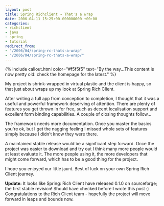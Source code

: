 ```yaml
---
layout: post
title: Spring Richclient ~ That's a wrap
date: 2006-04-11 15:25:00.000000000 +00:00
categories:
- richclient
- java
- spring
- tutorial
redirect_from:
- "/2006/04/spring-rc-thats-a-wrap"
- "/2006/04/spring-rc-thats-a-wrap/"
---
```

{% include callout.html color="#f5f5f5" text="By the way...This content is now pretty old: check the homepage for the latest." %}
          
<p>My project is shrink-wrapped in virtual plastic and the client is happy, so that just about wraps up my look at Spring Rich Client. </p>
<p>After writing a full app from conception to completion, I thought that it was a useful and powerful framework deserving of attention. There are plenty of features you get thrown in for free, such as decent localisation support and excellent form binding capabilities. A couple of closing thoughts follow...</p>
<p>The framework needs more documentation. Once you master the basics you're ok, but I get the nagging feeling I missed whole sets of features simply because I didn't know they were there.</p>
<p>A maintained stable release would be a significant step forward. Once the project was easier to download and try out I think many more people would at least evaluate it. The more people using it, the more developers that might come forward, which has to be a good thing for the project.</p>
<p>I hope you enjoyed our little jaunt. Best of luck on your own Spring Rich Client journey.</p>
<p><b>Update:</b> It looks like Spring: Rich Client have released 0.1.0 on sourceforge; the first stable revision! Should have checked before I wrote this post :) Congratulations to the Rich Client team - hopefully the project will move forward in leaps and bounds now.</p>
